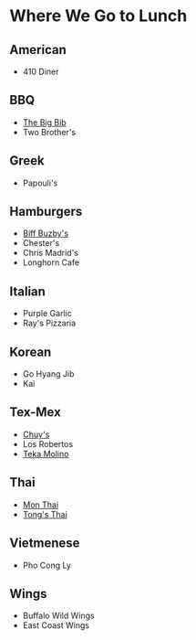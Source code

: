 # Where We Go to Lunch

## American

* 410 Diner

## BBQ

* [The Big Bib](http://thebigbib.com/)
* Two Brother's

## Greek

* Papouli's

## Hamburgers

* [Biff Buzby's](http://www.biffbuzbys.com/)
* Chester's
* Chris Madrid's
* Longhorn Cafe

## Italian

* Purple Garlic
* Ray's Pizzaria

## Korean

* Go Hyang Jib
* Kai

## Tex-Mex

* [Chuy's](https://www.chuys.com/locations/san-antonio/selma)
* Los Robertos
* [Teka Molino](http://tekamolino.com/)

## Thai

* [Mon Thai](http://monsthai.com/)
* [Tong's Thai](https://www.tongsthai.com)

## Vietmenese

* Pho Cong Ly

## Wings

* Buffalo Wild Wings
* East Coast Wings
